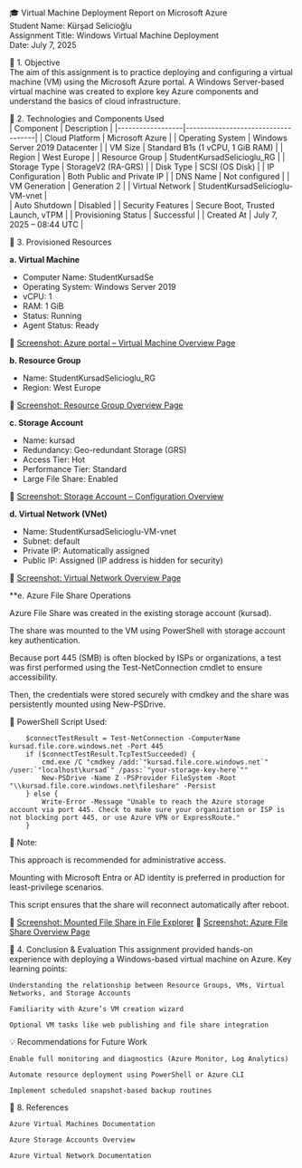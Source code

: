 🎓 Virtual Machine Deployment Report on Microsoft Azure  
Student Name: Kürşad Selicioğlu  
Assignment Title: Windows Virtual Machine Deployment  
Date: July 7, 2025  

📌 1. Objective  
The aim of this assignment is to practice deploying and configuring a virtual machine (VM) using the Microsoft Azure portal. A Windows Server-based virtual machine was created to explore key Azure components and understand the basics of cloud infrastructure.

🧩 2. Technologies and Components Used  
| Component         | Description                        |
|------------------|------------------------------------|
| Cloud Platform    | Microsoft Azure                   |
| Operating System  | Windows Server 2019 Datacenter    |
| VM Size           | Standard B1s (1 vCPU, 1 GiB RAM)  |
| Region            | West Europe                       |
| Resource Group    | StudentKursadSelicioglu_RG        |
| Storage Type      | StorageV2 (RA-GRS)                |
| Disk Type         | SCSI (OS Disk)                    |
| IP Configuration  | Both Public and Private IP        |
| DNS Name          | Not configured                    |
| VM Generation     | Generation 2                      |
| Virtual Network   | StudentKursadSelicioglu-VM-vnet   |   
| Auto Shutdown     | Disabled                          |
| Security Features | Secure Boot, Trusted Launch, vTPM |
| Provisioning Status | Successful                      |
| Created At        | July 7, 2025 – 08:44 UTC          |

🔧 3. Provisioned Resources  

**a. Virtual Machine**  
- Computer Name: StudentKursadSe  
- Operating System: Windows Server 2019  
- vCPU: 1  
- RAM: 1 GiB  
- Status: Running  
- Agent Status: Ready  

📸 [Screenshot: Azure portal – Virtual Machine Overview Page](./vm-overview.png)


**b. Resource Group**  
- Name: StudentKursadSelicioglu_RG  
- Region: West Europe  

📸 [Screenshot: Resource Group Overview Page](./resource-group-overview.png)


**c. Storage Account**  
- Name: kursad  
- Redundancy: Geo-redundant Storage (GRS)  
- Access Tier: Hot  
- Performance Tier: Standard  
- Large File Share: Enabled  

📸 [Screenshot: Storage Account – Configuration Overview](./storage-account-configuration.png)


**d. Virtual Network (VNet)**  
- Name: StudentKursadSelicioglu-VM-vnet  
- Subnet: default  
- Private IP: Automatically assigned  
- Public IP: Assigned (IP address is hidden for security)  

📸 [Screenshot: Virtual Network Overview Page](./vn-overview.png)


**e. Azure File Share Operations

Azure File Share was created in the existing storage account (kursad).

The share was mounted to the VM using PowerShell with storage account key authentication.

Because port 445 (SMB) is often blocked by ISPs or organizations, a test was first performed using the Test-NetConnection cmdlet to ensure accessibility.

Then, the credentials were stored securely with cmdkey and the share was persistently mounted using New-PSDrive.

📄 PowerShell Script Used:

        $connectTestResult = Test-NetConnection -ComputerName kursad.file.core.windows.net -Port 445
        if ($connectTestResult.TcpTestSucceeded) {
            cmd.exe /C "cmdkey /add:`"kursad.file.core.windows.net`" /user:`"localhost\kursad`" /pass:`"your-storage-key-here`""
            New-PSDrive -Name Z -PSProvider FileSystem -Root "\\kursad.file.core.windows.net\fileshare" -Persist
        } else {
            Write-Error -Message "Unable to reach the Azure storage account via port 445. Check to make sure your organization or ISP is not blocking port 445, or use Azure VPN or ExpressRoute."
        }

🔐 Note:

This approach is recommended for administrative access.

Mounting with Microsoft Entra or AD identity is preferred in production for least-privilege scenarios.

This script ensures that the share will reconnect automatically after reboot.

📸 [Screenshot: Mounted File Share in File Explorer](./fs-mounted.png)
📸 [Screenshot: Azure File Share Overview Page](./st-fileshare.png)


📝 4. Conclusion & Evaluation
    This assignment provided hands-on experience with deploying a Windows-based virtual machine on Azure. Key learning points:

    Understanding the relationship between Resource Groups, VMs, Virtual Networks, and Storage Accounts

    Familiarity with Azure’s VM creation wizard

    Optional VM tasks like web publishing and file share integration


💡 Recommendations for Future Work

    Enable full monitoring and diagnostics (Azure Monitor, Log Analytics)

    Automate resource deployment using PowerShell or Azure CLI

    Implement scheduled snapshot-based backup routines


🔗 8. References

    Azure Virtual Machines Documentation

    Azure Storage Accounts Overview

    Azure Virtual Network Documentation